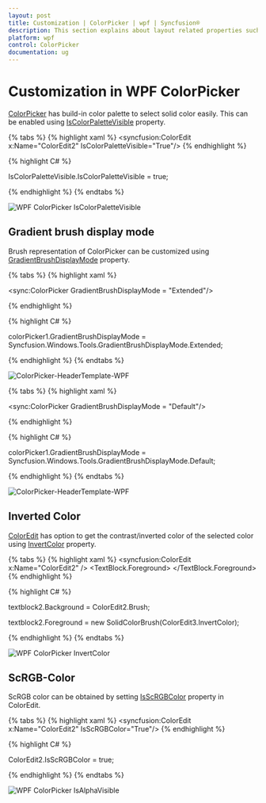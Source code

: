 ```yaml
---
layout: post
title: Customization | ColorPicker | wpf | Syncfusion®
description: This section explains about layout related properties such as FlowDirection, ColorPalette enabled and display mode etc.
platform: wpf
control: ColorPicker
documentation: ug
---
```




# Customization in WPF ColorPicker

[ColorPicker](https://help.syncfusion.com/cr/wpf/Syncfusion.Windows.Shared.ColorPicker.html) has build-in color palette to select solid color easily. This can be enabled using [IsColorPaletteVisible](https://help.syncfusion.com/cr/wpf/Syncfusion.Windows.Shared.ColorPicker.html#Syncfusion_Windows_Shared_ColorPicker_IsColorPaletteVisible) property.

{% tabs %}
{% highlight xaml %}
 <syncfusion:ColorEdit  x:Name="ColorEdit2"   IsColorPaletteVisible="True"/>
{% endhighlight %}

{% highlight C# %}

 IsColorPaletteVisible.IsColorPaletteVisible = true;

{% endhighlight %}
{% endtabs %}

![WPF ColorPicker IsColorPaletteVisible](ScRGB-Color_images/ColorPicker_ColorPalleteEnabled.png)


## Gradient brush display mode

Brush representation of ColorPicker can be customized using [GradientBrushDisplayMode](https://help.syncfusion.com/cr/wpf/Syncfusion.Windows.Shared.ColorPicker.html#Syncfusion_Windows_Shared_ColorPicker_GradientBrushDisplayMode) property.

{% tabs %}
{% highlight xaml %}

<sync:ColorPicker  GradientBrushDisplayMode = "Extended"/>

{% endhighlight %}

{% highlight C# %}

colorPicker1.GradientBrushDisplayMode = Syncfusion.Windows.Tools.GradientBrushDisplayMode.Extended;

{% endhighlight %}
{% endtabs %}

![ColorPicker-HeaderTemplate-WPF](New-User-Interface-Support_images/GradientDisplayMode_Default.png)

{% tabs %}
{% highlight xaml %}

<sync:ColorPicker  GradientBrushDisplayMode = "Default"/>

{% endhighlight %}

{% highlight C# %}

colorPicker1.GradientBrushDisplayMode = Syncfusion.Windows.Tools.GradientBrushDisplayMode.Default;

{% endhighlight %}
{% endtabs %}

![ColorPicker-HeaderTemplate-WPF](New-User-Interface-Support_images/GradientDisplayMode_Extended.png)

## Inverted Color 

[ColorEdit](https://help.syncfusion.com/cr/wpf/Syncfusion.Windows.Shared.ColorEdit.html) has option to get the contrast/inverted color of the selected color using [InvertColor](https://help.syncfusion.com/cr/wpf/Syncfusion.Windows.Shared.ColorEdit.html#Syncfusion_Windows_Shared_ColorEdit_InvertColor) property.

{% tabs %}
{% highlight xaml %}
 <syncfusion:ColorEdit  x:Name="ColorEdit2"    />
   <TextBlock  Name="textblock2" Text="a"  TextAlignment="Center"  FontSize="70"  Background="{Binding ElementName=ColorEdit2, Path=Brush,UpdateSourceTrigger=PropertyChanged}" HorizontalAlignment="Center" VerticalAlignment="Center" Height="110" Width="110">
     <TextBlock.Foreground>
       <SolidColorBrush Color="{Binding ElementName=ColorEdit2,Path=InvertColor,UpdateSourceTrigger=PropertyChanged}"/>
     </TextBlock.Foreground>
 </TextBlock>
{% endhighlight %}

{% highlight C# %}

textblock2.Background = ColorEdit2.Brush;

textblock2.Foreground = new SolidColorBrush(ColorEdit3.InvertColor);

{% endhighlight %}
{% endtabs %}

![WPF ColorPicker InvertColor](ScRGB-Color_images/ColorPicker_InvertColor.png)

## ScRGB-Color

ScRGB color can be obtained by setting [IsScRGBColor](https://help.syncfusion.com/cr/wpf/Syncfusion.Windows.Shared.ColorEdit.html#Syncfusion_Windows_Shared_ColorEdit_IsScRGBColor) property in ColorEdit.

{% tabs %}
{% highlight xaml %}
 <syncfusion:ColorEdit  x:Name="ColorEdit2"   IsScRGBColor="True"/>
{% endhighlight %}

{% highlight C# %}

 ColorEdit2.IsScRGBColor = true;

{% endhighlight %}
{% endtabs %}

![WPF ColorPicker IsAlphaVisible](ScRGB-Color_images/ColorPicker_IsScRGBColor.png)